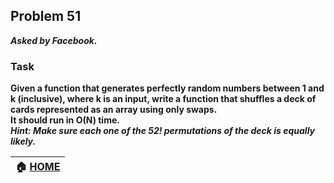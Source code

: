 ## Problem 51
***Asked by Facebook.***
### Task
**Given a function that generates perfectly random numbers between 1 and k (inclusive), where k is an input, write a function that shuffles a deck of cards represented as an array using only swaps.**  
**It should run in O(N) time.**  
***Hint: Make sure each one of the 52! permutations of the deck is equally likely.***

|**:house: [HOME](https://github.com/theInvincible/Daily-Coding-Problem/)**|
|--------------------------------------------------------------------------|
